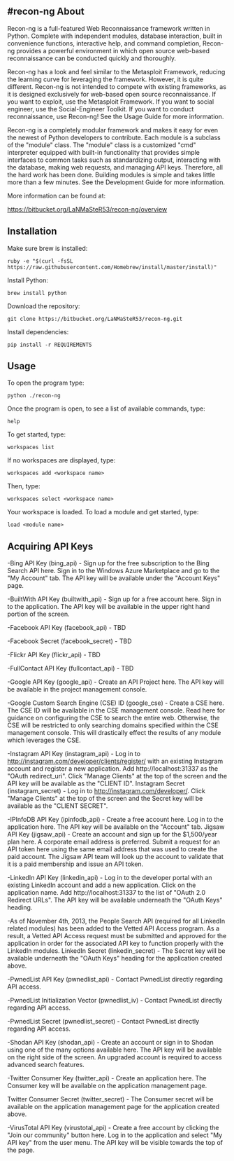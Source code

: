 #recon-ng
About
----

Recon-ng is a full-featured Web Reconnaissance framework written in Python. Complete with independent modules, database interaction, built in convenience functions, interactive help, and command completion, Recon-ng provides a powerful environment in which open source web-based reconnaissance can be conducted quickly and thoroughly.

Recon-ng has a look and feel similar to the Metasploit Framework, reducing the learning curve for leveraging the framework. However, it is quite different. Recon-ng is not intended to compete with existing frameworks, as it is designed exclusively for web-based open source reconnaissance. If you want to exploit, use the Metasploit Framework. If you want to social engineer, use the Social-Engineer Toolkit. If you want to conduct reconnaissance, use Recon-ng! See the Usage Guide for more information.

Recon-ng is a completely modular framework and makes it easy for even the newest of Python developers to contribute. Each module is a subclass of the "module" class. The "module" class is a customized "cmd" interpreter equipped with built-in functionality that provides simple interfaces to common tasks such as standardizing output, interacting with the database, making web requests, and managing API keys. Therefore, all the hard work has been done. Building modules is simple and takes little more than a few minutes. See the Development Guide for more information.

More information can be found at:

https://bitbucket.org/LaNMaSteR53/recon-ng/overview

Installation
----

Make sure brew is installed:

	ruby -e "$(curl -fsSL https://raw.githubusercontent.com/Homebrew/install/master/install)"

Install Python:

	brew install python

Download the repository:

	git clone https://bitbucket.org/LaNMaSteR53/recon-ng.git

Install dependencies:

	pip install -r REQUIREMENTS

Usage
----

To open the program type:

    python ./recon-ng 

Once the program is open, to see a list of available commands, type:

    help

To get started, type:

	workspaces list

If no workspaces are displayed, type:

	workspaces add <workspace name>

Then, type:

	workspaces select <workspace name>

Your workspace is loaded. To load a module and get started, type:

	load <module name>

Acquiring API Keys
----

-Bing API Key (bing_api) - Sign up for the free subscription to the Bing Search API here. Sign in to the Windows Azure Marketplace and go to the "My Account" tab. The API key will be available under the "Account Keys" page.

-BuiltWith API Key (builtwith_api) - Sign up for a free account here. Sign in to the application. The API key will be available in the upper right hand portion of the screen.

-Facebook API Key (facebook_api) - TBD

-Facebook Secret (facebook_secret) - TBD

-Flickr API Key (flickr_api) - TBD

-FullContact API Key (fullcontact_api) - TBD

-Google API Key (google_api) - Create an API Project here. The API key will be available in the project management console.

-Google Custom Search Engine (CSE) ID (google_cse) - Create a CSE here. The CSE ID will be available in the CSE management console. Read here for guidance on configuring the CSE to search the entire web. Otherwise, the CSE will be restricted to only searching domains specified within the CSE management console. This will drastically effect the results of any module which leverages the CSE.

-Instagram API Key (instagram_api) - Log in to http://instagram.com/developer/clients/register/ with an existing Instagram account and register a new application. Add http://localhost:31337 as the "OAuth redirect_uri". Click "Manage Clients" at the top of the screen and the API key will be available as the "CLIENT ID".
Instagram Secret (instagram_secret) - Log in to http://instagram.com/developer/. Click "Manage Clients" at the top of the screen and the Secret key will be available as the "CLIENT SECRET".

-IPInfoDB API Key (ipinfodb_api) - Create a free account here. Log in to the application here. The API key will be available on the "Account" tab.
Jigsaw API Key (jigsaw_api) - Create an account and sign up for the $1,500/year plan here. A corporate email address is preferred. Submit a request for an API token here using the same email address that was used to create the paid account. The Jigsaw API team will look up the account to validate that it is a paid membership and issue an API token.

-LinkedIn API Key (linkedin_api) - Log in to the developer portal with an existing LinkedIn account and add a new application. Click on the application name. Add http://localhost:31337 to the list of "OAuth 2.0 Redirect URLs". The API key will be available underneath the "OAuth Keys" heading.

-As of November 4th, 2013, the People Search API (required for all LinkedIn related modules) has been added to the Vetted API Access program. As a result, a Vetted API Access request must be submitted and approved for the application in order for the associated API key to function properly with the LinkedIn modules.
LinkedIn Secret (linkedin_secret) - The Secret key will be available underneath the "OAuth Keys" heading for the application created above.

-PwnedList API Key (pwnedlist_api) - Contact PwnedList directly regarding API access.

-PwnedList Initialization Vector (pwnedlist_iv) - Contact PwnedList directly regarding API access.

-PwnedList Secret (pwnedlist_secret) - Contact PwnedList directly regarding API access.

-Shodan API Key (shodan_api) - Create an account or sign in to Shodan using one of the many options available here. The API key will be available on the right side of the screen. An upgraded account is required to access advanced search features.

-Twitter Consumer Key (twitter_api) - Create an application here. The Consumer key will be available on the application management page.

Twitter Consumer Secret (twitter_secret) - The Consumer secret will be available on the application management page for the application created above.

-VirusTotal API Key (virustotal_api) - Create a free account by clicking the "Join our community" button here. Log in to the application and select "My API key" from the user menu. The API key will be visible towards the top of the page.



